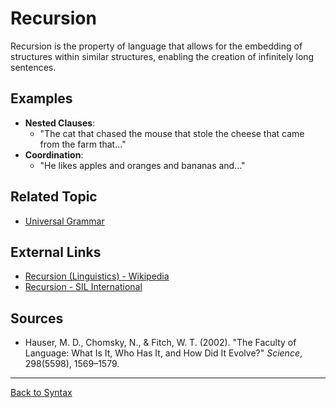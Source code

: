 # Recursion

Recursion is the property of language that allows for the embedding of structures within similar structures, enabling the creation of infinitely long sentences.

## Examples

- **Nested Clauses**:
  - "The cat that chased the mouse that stole the cheese that came from the farm that..."
- **Coordination**:
  - "He likes apples and oranges and bananas and..."


## Related Topic

- [Universal Grammar](Universal-Grammar.md)

## External Links

- [Recursion (Linguistics) - Wikipedia](https://en.wikipedia.org/wiki/Recursion_(linguistics))
- [Recursion - SIL International](https://glossary.sil.org/term/recursion)

## Sources

- Hauser, M. D., Chomsky, N., & Fitch, W. T. (2002). "The Faculty of Language: What Is It, Who Has It, and How Did It Evolve?" *Science*, 298(5598), 1569–1579.

---

[Back to Syntax](../README.md)
